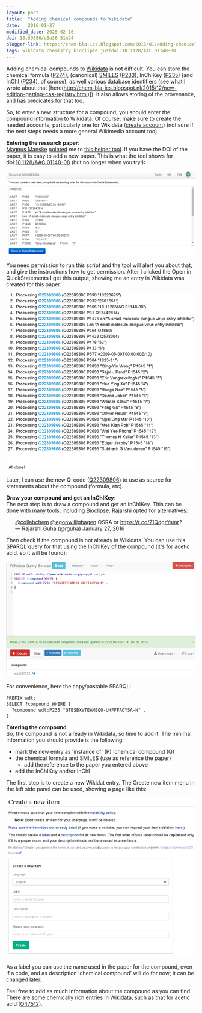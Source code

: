 ```yaml
---
layout: post
title:  "Adding chemical compounds to Wikidata"
date:   2016-01-27
modified_date: 2025-02-16
doi: 10.59350/q5a38-51n24
blogger-link: https://chem-bla-ics.blogspot.com/2016/01/adding-chemical-compound-to-wikidata.html
tags: wikidata chemistry bioclipse justdoi:10.1128/AAC.01148-08
---
```


Adding chemical compounds to [Wikidata](https://www.wikidata.org/) is not difficult. You can store the chemical formula
([P274](https://www.wikidata.org/wiki/Property:P274)), (canonical) [SMILES](http://chem-bla-ics.blogspot.nl/2015/12/the-quality-of-smiles-strings-in.html)
([P233](https://www.wikidata.org/wiki/Property:P233)), InChIKey ([P235](https://www.wikidata.org/wiki/Property:P235)) (and InChI
([P234](https://www.wikidata.org/wiki/Property:P233)), of course), as well various database identifiers (see what I wrote about that
[here(http://chem-bla-ics.blogspot.nl/2015/12/new-edition-getting-cas-registry.html)]). It also allows storing of the provenance, and has predicates
for that too.

So, to enter a new structure for a compound, you should enter the compound information to Wikidata. Of course, make sure to create the needed accounts,
particularly one for Wikidata ([create account](https://www.wikidata.org/w/index.php?title=Special:UserLogin&returnto=Wikidata%3AMain+Page&type=signup))
(not sure if the next steps needs a more general Wikimedia account too).

**Entering the research paper**: <br />
[Magnus Manske](https://twitter.com/MagnusManske) [pointed](https://twitter.com/MagnusManske/status/691664308523130880) me to
[this helper tool](http://tools.wmflabs.org/sourcemd/). If you have the DOI of the paper, it is easy to add a new paper. This is what the tool shows
for doi:[10.1128/AAC.01148-08](http://dx.doi.org/10.1128/AAC.01148-08) (but no longer when you try!):

![](/assets/images/smd.png)

You need permission to run this script and the tool will alert you about that, and give the instructions how to get permission. After
I clicked the Open in QuickStatements I get this output, showing me an entry in Wikidata was created for this paper:

![](/assets/images/smd1.png)

Later, I can use the new Q-code ([Q22309806](https://www.wikidata.org/wiki/Q22309806)) to use as source for statements about the compound (formula, etc).

**Draw your compound and get an InChIKey**: <br />
The next step is to draw a compound and get an InChIKey. This can be done with many tools, including
[Bioclipse](http://bioclipse.net/). Rajarshi opted for alternatives:

<ul>
<a href="https://twitter.com/collabchem">@collabchem</a> <a href="https://twitter.com/egonwillighagen">@egonwillighagen</a> OSRA or <a href="https://t.co/ZIQdgrYsmr">https://t.co/ZIQdgrYsmr</a>? <br />
— Rajarshi Guha (@rguha) <a href="https://twitter.com/rguha/status/692377715735949313">January 27, 2016</a>
</ul>

Then check if the compound is not already in Wikidata. You can use this SPARQL query for that using the InChIKey of the compound (it's for acetic acid, so it will be found):

![](/assets/images/smd3.png)

For convenience, here the copy/pastable SPARQL:

```sparql
PREFIX wdt:
SELECT ?compound WHERE {
  ?compound wdt:P235 "QTBSBXVTEAMEQO-UHFFFAOYSA-N" .
}
```

**Entering the compound**: <br />
So, the compound is not already in Wikidata, so time to add it. The minimal information you should provide is the following:

* mark the new entry as 'instance of' (P) 'chemical compound (Q)
* the chemical formula and SMILES (use as reference the paper)
  * add the reference to the paper you entered above
* add the InChIKey and/or InChI

The first step is to create a new Wikidat entry. The Create new item menu in the left side panel can be used, showing a page like this:

![](/assets/images/smd2.png)

As a label you can use the name used in the paper for the compound, even if a code, and as description 'chemical compound' will do for now; it can be changed later.

Feel free to add as much information about the compound as you can find. There are some chemically rich entries in Wikidata, such as that for acetic acid
([Q47512](https://www.wikidata.org/wiki/Q47512)).
